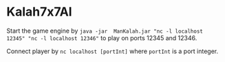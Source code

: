 # Kalah7x7AI

Start the game engine by `java -jar  ManKalah.jar "nc -l localhost 12345" "nc -l localhost 12346"` to play on ports 12345 and 12346. 

Connect player by `nc localhost [portInt]` where `portInt` is a port integer.
